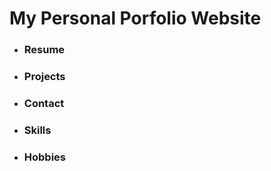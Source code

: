 # My Personal Porfolio Website

- ### **Resume** 
- ### **Projects** 
- ### **Contact** 
- ### **Skills** 
- ### **Hobbies** 